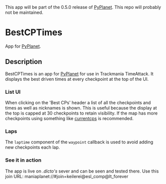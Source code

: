 This app will be part of the 0.5.0 release of [PyPlanet](http://pypla.net). This repo will probably not be maintained.

# BestCPTimes
App for [PyPlanet](http://pypla.net).
## Description
BestCPTimes is an app for [PyPlanet](http://pypla.net) for use in Trackmania TimeAttack. It displays the best driven times at every checkpoint at the top of the UI.
### List UI
When clicking on the 'Best CPs' header a list of all the checkpoints and times as well as nicknames is shown. This is useful because the display at the top is capped at 30 checkpoints to retain visibility. If the map has more checkpoints using something like [currentcps](https://github.com/teemann/currentcps) is recommended.
### Laps
The `laptime` component of the `waypoint` callback is used to avoid adding new checkpoints each lap.
### See it in action
The app is live on *.dicto's* sever and can be seen and tested there.
Use this join URL: maniaplanet://#join=keilerei@esl_comp@lt_forever
